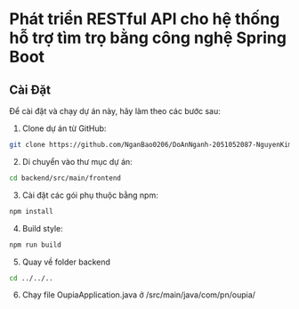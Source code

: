 # Phát triển RESTful API cho hệ thống hỗ trợ tìm trọ bằng công nghệ Spring Boot 

## Cài Đặt

Để cài đặt và chạy dự án này, hãy làm theo các bước sau:

1. Clone dự án từ GitHub:

```bash
git clone https://github.com/NganBao0206/DoAnNganh-2051052087-NguyenKimBaoNgan.git
```

2. Di chuyển vào thư mục dự án:

```bash
cd backend/src/main/frontend  
```

3. Cài đặt các gói phụ thuộc bằng npm:

```bash
npm install
```

4. Build style: 

```bash
npm run build
```

5. Quay về folder backend 
```bash
cd ../../..
```

6. Chạy file OupiaApplication.java ở /src/main/java/com/pn/oupia/
